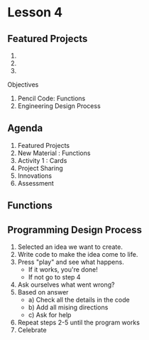# Lesson 4

## Featured Projects

1. 
2. 
3. 

Objectives

1. Pencil Code: Functions
2. Engineering Design Process

## Agenda 

1. Featured Projects
2. New Material : Functions
3. Activity 1 : Cards
4. Project Sharing
5. Innovations
6. Assessment

## Functions

## Programming Design Process

1. Selected an idea we want to create.
2. Write code to make the idea come to life.
3. Press "play" and see what happens.
    - If it works, you're done!
    - If not go to step 4
4. Ask ourselves what went wrong?
5. Based on answer
    - a) Check all the details in the code
    - b) Add all mising directions
    - c) Ask for help
6. Repeat steps 2-5 until the program works
7. Celebrate



